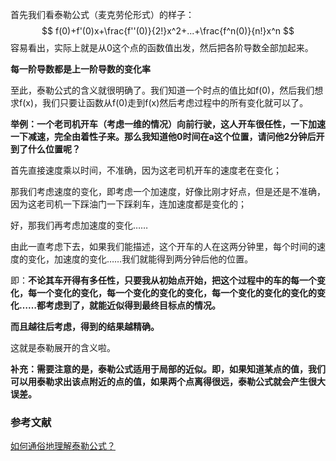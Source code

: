 首先我们看泰勒公式（麦克劳伦形式）的样子：
$$
f(0)+f'(0)x+\frac{f''(0)}{2!}x^2+...+\frac{f^n(0)}{n!}x^n
$$
容易看出，实际上就是从0这个点的函数值出发，然后把各阶导数全部加起来。

**每一阶导数都是上一阶导数的变化率**

至此，泰勒公式的含义就很明确了。我们知道一个时点的值比如f(0)，然后我们想求f(x)，我们只要让函数从f(0)走到f(x)然后考虑过程中的所有变化就可以了。

**举例：一个老司机开车（考虑一维的情况）向前行驶，这人开车很任性，一下加速一下减速，完全由着性子来。那么我知道他0时间在a这个位置，请问他2分钟后开到了什么位置呢？**

首先直接速度乘以时间，不准确，因为这老司机开车的速度老在变化；

那我们考虑速度的变化，即考虑一个加速度，好像比刚才好点，但是还是不准确，因为这老司机一下踩油门一下踩刹车，连加速度都是变化的；

好，那我们再考虑加速度的变化……

由此一直考虑下去，如果我们能描述，这个开车的人在这两分钟里，每个时间的速度的变化，加速度的变化……我们就能得到两分钟后他的位置。

即：**不论其车开得有多任性，只要我从初始点开始，把这个过程中的车的每一个变化，每一个变化的变化，每一个变化的变化的变化，每一个变化的变化的变化的变化……都考虑到了，就能近似得到最终目标点的情况。**

**而且越往后考虑，得到的结果越精确。**

这就是泰勒展开的含义啦。

**补充：需要注意的是，泰勒公式适用于局部的近似。即，如果知道某点的值，我们可以用泰勒求出该点附近的点的值，如果两个点离得很远，泰勒公式就会产生很大误差。**

### 参考文献

[如何通俗地理解泰勒公式？](https://www.zhihu.com/question/21149770?rf=22001335)


